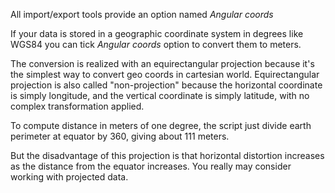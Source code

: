 All import/export tools provide an option named *Angular coords*

If your data is stored in a geographic coordinate system in degrees like WGS84 you can tick *Angular coords* option to convert them to meters.

The conversion is realized with an equirectangular projection because it's the simplest way to convert geo coords in cartesian world. Equirectangular projection is also called "non-projection" because the horizontal coordinate is simply longitude, and the vertical coordinate is simply latitude, with no complex transformation applied. 

To compute distance in meters of one degree, the script just divide earth perimeter at equator by 360, giving about 111 meters.

But the disadvantage of this projection is that horizontal distortion increases as the distance from the equator increases. You really may consider working with projected data.